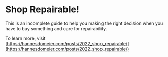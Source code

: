 # Shop Repairable!
This is an incomplete guide to help you making the right decision when you have to buy something and care for repairability.

To learn more, visit [https://hannesdomeier.com/posts/2022_shop_repairable/](https://hannesdomeier.com/posts/2022_shop_repairable/)
